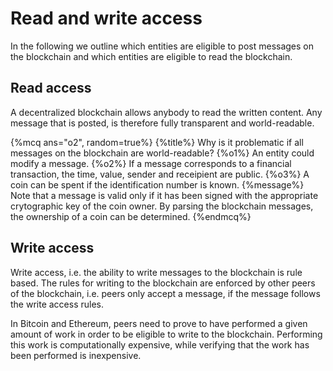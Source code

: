 # Read and write access

In the following we outline which entities are eligible to post messages on the blockchain and which entities are eligible to read the blockchain.

## Read access
A decentralized blockchain allows anybody to read the written content. Any message that is posted, is therefore fully transparent and world-readable.

{%mcq ans="o2", random=true%}
{%title%} Why is it problematic if all messages on the blockchain are world-readable?
{%o1%} An entity could modify a message.
{%o2%} If a message corresponds to a financial transaction, the time, value, sender and receipient are public.
{%o3%} A coin can be spent if the identification number is known.
{%message%} Note that a message is valid only if it has been signed with the appropriate crytographic key of the coin owner. By parsing the blockchain messages, the ownership of a coin can be determined.
{%endmcq%}

## Write access
Write access, i.e. the ability to write messages to the blockchain is rule based. The rules for writing to the blockchain are enforced by other peers of the blockchain, i.e. peers only accept a message, if the message follows the write access rules.

In Bitcoin and Ethereum, peers need to prove to have performed a given amount of work in order to be eligible to write to the blockchain. Performing this work is computationally expensive, while verifying that the work has been performed is inexpensive.
